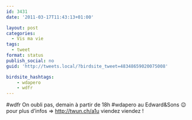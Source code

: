 ```yaml
---
id: 3431
date: '2011-03-17T11:43:13+01:00'

layout: post
categories:
  - Vis ma vie
tags:
  - tweet
format: status
publish_social: no
guid: 'http://tweets.local/?birdsite_tweet=48348659020075008'

birdsite_hashtags:
    - wdapero
    - wdfr
---
```


\#wdfr On oubli pas, demain à partir de 18h #wdapero au Edward&amp;Sons 😉 pour plus d’infos =&gt; http://twun.ch/a1u viendez viendez !